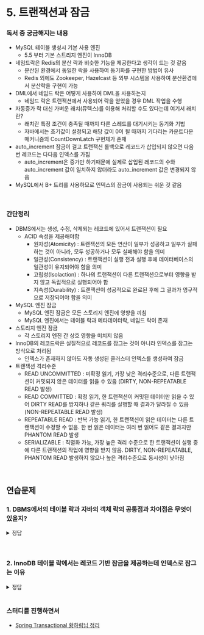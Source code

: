 # 5. 트랜잭션과 잠금

### 독서 중 궁금해지는 내용
- MySQL 테이블 생성시 기본 사용 엔진
    - 5.5 부터 기본 스트리지 엔진이 InnoDB
- 네임드락은 Redis의 분산 락과 비슷한 기능을 제공한다고 생각이 드는 것 같음
    - 분산된 환경에서 동일한 락을 사용하여 동기화를 구현한 방법이 유사
    - Redis 외에도 Zookeeper, Hazelcast 등 외부 시스템을 사용하여 분산환경에서 분산락을 구현이 가능
- DML에서 네임드 락은 어떻게 사용하여 DML을 사용하는지
    - 네임드 락은 트랜잭션에서 사용되어 락을 얻었을 경우 DML 작업을 수행
- 자동증가 락 대신 가벼운 래치(뮤텍스)를 이용해 처리할 수도 있다는데 여기서 래치란?
    - 래치란 특정 조건이 충족될 때까지 다른 스레드를 대기시키는 동기화 기법
    - 자바에서는 초기값이 설정되고 해당 값이 0이 될 때까지 기다리는 카운트다운 매커니즘의 CountDownLatch 구현체가 존재
- auto_increment 잠금이 걸고 트랜잭션 롤백으로 레코드가 삽입되지 않으면 다음번 레코드는 다다음 인덱스를 가짐
    - auto_increment은 증가만 하기때문에 실제로 삽입된 레코드의 수와 auto_increment 값이 일치하지 않더라도 auto_increment 값은 변경되지 않음
- MySQL에서 B+ 트리를 사용하므로 인덱스의 잠금이 사용되는 쉬운 것 같음

<br>

### 간단정리
- DBMS에서는 생성, 수정, 삭제되는 레코드에 있어서 트랜잭션이 필요
    - ACID 속성을 제공해야함
        - 원자성(Atomicity) : 트랜잭션의 모든 연산이 일부가 성공하고 일부가 실패하는 것이 아니라, 모두 성공하거나 모두 실패해야 함을 의미
        - 일관성(Consistency) : 트랜잭션이 실행 전과 실행 후에 데이터베이스의 일관성이 유지되어야 함을 의미
        - 고립성(Isolaction) : 하나의 트랜잭션이 다른 트랜잭션으로부터 영향을 받지 않고 독립적으로 실행되어야 함
        - 지속성(Durability) : 트랜잭션이 성공적으로 완료된 후에 그 결과가 영구적으로 저장되어야 함을 의미
- MySQL 엔진 잠금
    - MySQL 엔진 잠금은 모든 스토리지 엔진에 영향을 끼침
    - MySQL 엔진에서는 테이블 락과 메타데이터락, 네임드 락이 존재
- 스토리지 엔진 잠금
    - 각 스토리지 엔진 간 상호 영향을 미치지 않음
- InnoDB의 레코드락은 실질적으로 레코드를 잠그는 것이 아니라 인덱스를 잠그는 방식으로 처리됨
    - 인덱스가 존재하지 않아도 자동 생성된 클러스터 인덱스를 생성하여 잠금
- 트랜잭션 격리수준
    - READ UNCOMMITTED : 미확정 읽기, 가장 낮은 격리수준으로, 다른 트랜잭션이 커밋되지 않은 데이터를 읽을 수 있음 (DIRTY, NON-REPEATABLE READ 발생)
    - READ COMMITTED : 확정 읽기, 한 트랜잭션이 커밋된 데이터만 읽을 수 있어 DIRTY READ를 방지하나 같은 쿼리를 실행할 때 결과가 달라질 수 있음 (NON-REPEATABLE READ 발생)
    - REPEATABLE READ : 반복 가능 읽기, 한 트랜잭션이 읽은 데이터는 다른 트랜잭션이 수정할 수 없음. 한 번 읽은 데이터는 여러 번 읽어도 같은 결과지만 PHANTOM READ 발생
    - SERIALIZABLE : 직렬화 가능, 가장 높은 격리 수준으로 한 트랜잭션이 실행 중에 다른 트랜잭션의 작업에 영향을 받지 않음. DIRTY, NON-REPEATABLE, PHANTOM READ 발생하지 않으나 높은 격리수준으로 동시성이 낮아짐

<br>

## 연습문제
### 1. DBMS에서의 테이블 락과 자바의 객체 락의 공통점과 차이점은 무엇이 있을지?

<details>
<summary>정답</summary>

#### 공통점
- 자바에서 모든 객체는 내부적으로 모니터를 가지고 있고 모니터 내부적으로 락이 존재
    - 명시적으로 생성하거나 관리할 필요가 없어 암시적인 락이라고도 불리며 이는 모니터를 사용한 모니터 락임
    - Object 클래스의 wait(), notify(), notifyAll() 등의 동기화 관련 메서드를 통해 모니터를 사용
- 테이블 락도 마찬가지로 개별 테이블마다 묵시적으로 락을 가지고 있고 나아가서 InnoDB는 레코드 기반 잠금이 존재
- 위의 기능 모두 객체나 데이터에 대해 일관성과 무결성을 유지하기 위한 방법

<br>

#### 테이블 락
- 테이블 락은 테이블이나 레코드 단위로 적용되며, 트랜잭션 간의 동기화를 위해 사용
- 데이터베이스 락은 디스크에 저장된 데이터를 보호하기 위함
- 주로 읽기 락과 쓰기 락으로 구분되어 특정 트랜잭션이 데이터를 수정할 때 일관성과 무관성을 유지

<br>

#### 자바 모니터 락
- 자바의 모니터 락은 객체 단위로 적용되며, 스레드 간의 동기화를 위해 사용
- 자바 모니터 락은 주로 메모리 내에서 작동
- 객체의 동기화 영역에 대한 락을 설정하므로 여러 스레드가 해당 객체의 영역에 접근하는 것을 제어

</details>

<br>

<br>

### 2. InnoDB 테이블 락에서는 레코드 기반 잠금을 제공하는데 인덱스로 잠그는 이유

<details>
<summary>정답</summary>

#### 인덱스 잠금 이유
- 테이블 락보다 레코드로 잠그는 이유는 트랜잭션의 범위가 줄어들어 동시성이 향상됨
- 더 작은 범위의 잠금이 가능
    - A 테이블 내에서 1~5 레코드가 있다고 할때 1레코드가 테이블 락으로 잠근다면 다른 레코드에서 테이블 락을 사용할 수 없음
    - 레코드 락은 해당 레코드 접근에만 락을 사용하므로 다른 레코드를 동시에 사용하기 용이
- 인덱스 잠금을 통한 쿼리 성능 향상
    - 인덱스를 사용한 레코드 잠금은 특정 레코드를 잠그는데 있어 특정 단어로 검색한다면 모든 레코드를 조회하는 풀 스캔 검색이 필요한데 이는 매우 큰 비용 발생
    - 인덱스가 있다면 해당 인덱스가 설정된 테이블에서 조회하므로 빠르게 검색이 가능
    - 인덱스가 없어도 InnoDB 스토리지 엔진은 데이터 저장 관리에 B+ 트리 구조를 사용하므로 실제 데이터는 리프 노드에 저장되고 설정됨. 즉 리프 노드에 대해 레코드 락이 설정됨 (기존 구조에 락을 적용)
- 인덱스 잠금으로 레코드에 대한 모든 접근이 일관성을 유지
    - 인덱스를 사용하여 레코드를 식별하고 락을 사용하다면 해당 레코드에 대한 모든 작업은 동일한 락을 획득하게 되어 일관성이 유지됨

</details>

<br>

### 스터디를 진행하면서
- [Spring Transactional 황하림님 정리](https://magnetic-crow-9f1.notion.site/DB-cf3899644db848b4b466f8de7159ad06?pvs=4)

<br>